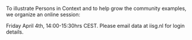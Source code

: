 To illustrate Persons in Context and to help grow the community examples, we organize an online session:

Friday April 4th, 14:00-15:30hrs CEST. Please email data at iisg.nl for login details.



